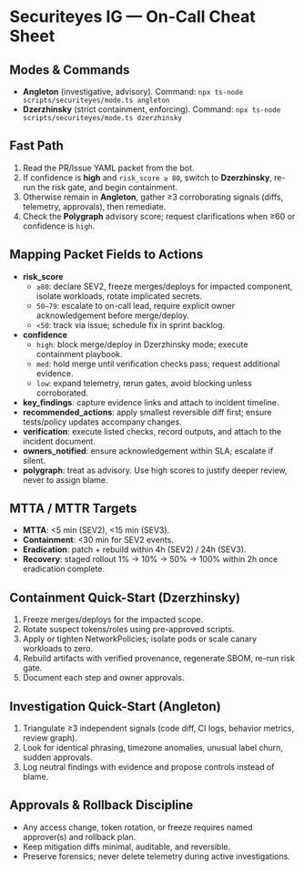 # Securiteyes IG — On-Call Cheat Sheet

## Modes & Commands
- **Angleton** (investigative, advisory). Command: `npx ts-node scripts/securiteyes/mode.ts angleton`
- **Dzerzhinsky** (strict containment, enforcing). Command: `npx ts-node scripts/securiteyes/mode.ts dzerzhinsky`

## Fast Path
1. Read the PR/Issue YAML packet from the bot.
2. If confidence is **high** and `risk_score ≥ 80`, switch to **Dzerzhinsky**, re-run the risk gate, and begin containment.
3. Otherwise remain in **Angleton**, gather ≥3 corroborating signals (diffs, telemetry, approvals), then remediate.
4. Check the **Polygraph** advisory score; request clarifications when ≥60 or confidence is `high`.

## Mapping Packet Fields to Actions
- **risk_score**
  - `≥80`: declare SEV2, freeze merges/deploys for impacted component, isolate workloads, rotate implicated secrets.
  - `50–79`: escalate to on-call lead, require explicit owner acknowledgement before merge/deploy.
  - `<50`: track via issue; schedule fix in sprint backlog.
- **confidence**
  - `high`: block merge/deploy in Dzerzhinsky mode; execute containment playbook.
  - `med`: hold merge until verification checks pass; request additional evidence.
  - `low`: expand telemetry, rerun gates, avoid blocking unless corroborated.
- **key_findings**: capture evidence links and attach to incident timeline.
- **recommended_actions**: apply smallest reversible diff first; ensure tests/policy updates accompany changes.
- **verification**: execute listed checks, record outputs, and attach to the incident document.
- **owners_notified**: ensure acknowledgement within SLA; escalate if silent.
- **polygraph**: treat as advisory. Use high scores to justify deeper review, never to assign blame.

## MTTA / MTTR Targets
- **MTTA**: <5 min (SEV2), <15 min (SEV3).
- **Containment**: <30 min for SEV2 events.
- **Eradication**: patch + rebuild within 4h (SEV2) / 24h (SEV3).
- **Recovery**: staged rollout 1% → 10% → 50% → 100% within 2h once eradication complete.

## Containment Quick-Start (Dzerzhinsky)
1. Freeze merges/deploys for the impacted scope.
2. Rotate suspect tokens/roles using pre-approved scripts.
3. Apply or tighten NetworkPolicies; isolate pods or scale canary workloads to zero.
4. Rebuild artifacts with verified provenance, regenerate SBOM, re-run risk gate.
5. Document each step and owner approvals.

## Investigation Quick-Start (Angleton)
1. Triangulate ≥3 independent signals (code diff, CI logs, behavior metrics, review graph).
2. Look for identical phrasing, timezone anomalies, unusual label churn, sudden approvals.
3. Log neutral findings with evidence and propose controls instead of blame.

## Approvals & Rollback Discipline
- Any access change, token rotation, or freeze requires named approver(s) and rollback plan.
- Keep mitigation diffs minimal, auditable, and reversible.
- Preserve forensics; never delete telemetry during active investigations.
